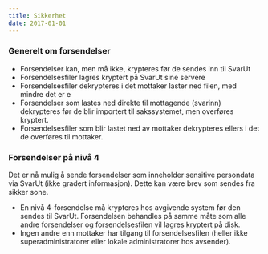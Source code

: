 ```yaml
---
title: Sikkerhet
date: 2017-01-01
---
```


### Generelt om forsendelser 

* Forsendelser kan, men må ikke, krypteres før de sendes inn til SvarUt
* Forsendelsesfiler lagres kryptert på SvarUt sine servere
* Forsendelsesfiler dekrypteres i det mottaker laster ned filen, med mindre det er e
* Forsendelser som lastes ned direkte til mottagende (svarinn) dekrypteres før de blir importert til sakssystemet, men overføres kryptert.
* Forsendelsesfiler som blir lastet ned av mottaker dekrypteres ellers i det de overføres til mottaker. 

### Forsendelser på nivå 4 ##

Det er nå mulig å sende forsendelser som inneholder sensitive persondata via SvarUt (ikke gradert informasjon). Dette kan være brev som sendes fra sikker sone. 

* En nivå 4-forsendelse må krypteres hos avgivende system før den sendes til SvarUt. Forsendelsen behandles på samme måte som alle andre forsendelser og forsendelsesfilen vil lagres kryptert på disk. 
* Ingen andre enn mottaker har tilgang til forsendelsesfilen (heller ikke superadministratorer eller lokale administratorer hos avsender). 
